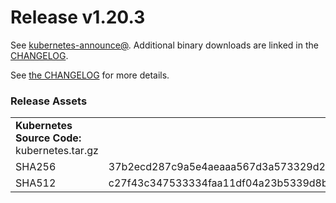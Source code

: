 # Release v1.20.3

See [kubernetes-announce@](https://groups.google.com/forum/#!forum/kubernetes-announce). Additional binary downloads are linked in the [CHANGELOG](https://github.com/kubernetes/kubernetes/blob/master/CHANGELOG/CHANGELOG-1.20.md).

See [the CHANGELOG](https://github.com/kubernetes/kubernetes/blob/master/CHANGELOG/CHANGELOG-1.20.md) for more details.

### Release Assets


<table>
<tr><td colspan=\2\><b>Kubernetes Source Code: </b> kubernetes.tar.gz</td><tr>
<tr><td>SHA256</td><td>37b2ecd287c9a5e4aeaaa567d3a573329d2a576f8ff4605202c0eabd94d29234</td></tr>
<tr><td>SHA512</td><td>c27f43c347533334faa11df04a23b5339d8bbcefc564059c38419ea5e9f070ef51edb3c8e0b2695a564f03a043342ea7a07a4da61c8611d341ac3986ad2a7b36</td></tr>
</table>


